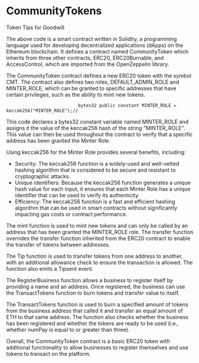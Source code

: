 # CommunityTokens
Token Tips for Goodwill

The above code is a smart contract written in Solidity, a programming language used for developing decentralized applications (dApps) on the Ethereum blockchain. It defines a contract named CommunityToken which inherits from three other contracts, ERC20, ERC20Burnable, and AccessControl, which are imported from the OpenZeppelin library.

The CommunityToken contract defines a new ERC20 token with the symbol CMT. The contract also defines two roles, DEFAULT_ADMIN_ROLE and MINTER_ROLE, which can be granted to specific addresses that have certain privileges, such as the ability to mint new tokens.

                               bytes32 public constant MINTER_ROLE = keccak256("MINTER_ROLE");//
This code declares a bytes32 constant variable named MINTER_ROLE and assigns it the value of the keccak256 hash of the string "MINTER_ROLE". This value can then be used throughout the contract to verify that a specific address has been granted the Minter Role.

Using keccak256 for the Minter Role provides several benefits, including:

* Security: The keccak256 function is a widely-used and well-vetted hashing algorithm that is considered to be secure and resistant to cryptographic attacks.
* Unique identifiers: Because the keccak256 function generates a unique hash value for each input, it ensures that each Minter Role has a unique identifier that can be used to verify its authenticity.
* Efficiency: The keccak256 function is a fast and efficient hashing algorithm that can be used in smart contracts without significantly impacting gas costs or contract performance.


The mint function is used to mint new tokens and can only be called by an address that has been granted the MINTER_ROLE role. The transfer function overrides the transfer function inherited from the ERC20 contract to enable the transfer of tokens between addresses.

The Tip function is used to transfer tokens from one address to another, with an additional allowance check to ensure the transaction is allowed. The function also emits a Tipsent event.

The RegisterBusiness function allows a business to register itself by providing a name and an address. Once registered, the business can use the TransactTokens function to burn tokens and transfer value to itself.

The TransactTokens function is used to burn a specified amount of tokens from the business address that called it and transfer an equal amount of ETH to that same address. The function also checks whether the business has been registered and whether the tokens are ready to be used (i.e., whether numPay is equal to or greater than three).

Overall, the CommunityToken contract is a basic ERC20 token with additional functionality to allow businesses to register themselves and use tokens to transact on the platform.
